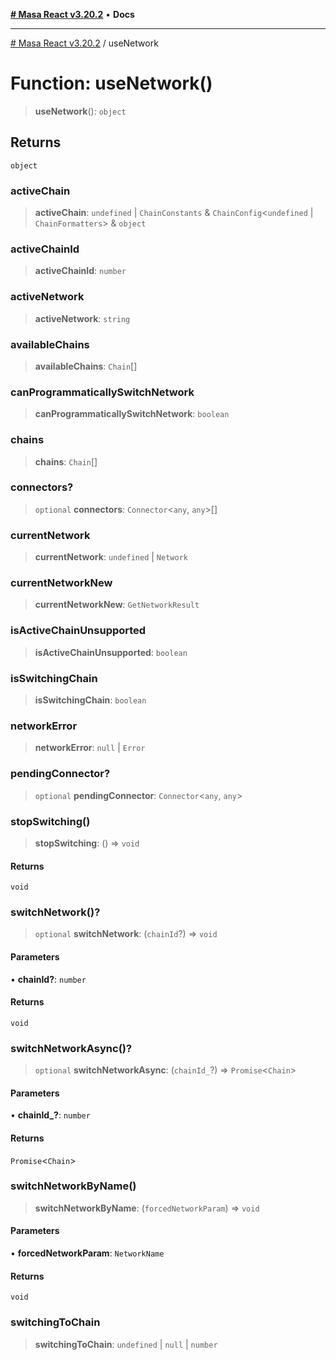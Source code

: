 [**# Masa React v3.20.2**](../README.md) • **Docs**

***

[# Masa React v3.20.2](../globals.md) / useNetwork

# Function: useNetwork()

> **useNetwork**(): `object`

## Returns

`object`

### activeChain

> **activeChain**: `undefined` \| `ChainConstants` & `ChainConfig`\<`undefined` \| `ChainFormatters`\> & `object`

### activeChainId

> **activeChainId**: `number`

### activeNetwork

> **activeNetwork**: `string`

### availableChains

> **availableChains**: `Chain`[]

### canProgrammaticallySwitchNetwork

> **canProgrammaticallySwitchNetwork**: `boolean`

### chains

> **chains**: `Chain`[]

### connectors?

> `optional` **connectors**: `Connector`\<`any`, `any`\>[]

### currentNetwork

> **currentNetwork**: `undefined` \| `Network`

### currentNetworkNew

> **currentNetworkNew**: `GetNetworkResult`

### isActiveChainUnsupported

> **isActiveChainUnsupported**: `boolean`

### isSwitchingChain

> **isSwitchingChain**: `boolean`

### networkError

> **networkError**: `null` \| `Error`

### pendingConnector?

> `optional` **pendingConnector**: `Connector`\<`any`, `any`\>

### stopSwitching()

> **stopSwitching**: () => `void`

#### Returns

`void`

### switchNetwork()?

> `optional` **switchNetwork**: (`chainId`?) => `void`

#### Parameters

• **chainId?**: `number`

#### Returns

`void`

### switchNetworkAsync()?

> `optional` **switchNetworkAsync**: (`chainId_`?) => `Promise`\<`Chain`\>

#### Parameters

• **chainId\_?**: `number`

#### Returns

`Promise`\<`Chain`\>

### switchNetworkByName()

> **switchNetworkByName**: (`forcedNetworkParam`) => `void`

#### Parameters

• **forcedNetworkParam**: `NetworkName`

#### Returns

`void`

### switchingToChain

> **switchingToChain**: `undefined` \| `null` \| `number`
